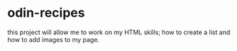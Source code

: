 # odin-recipes

this project will allow me to work on my HTML skills; how to create a list and how to add images to my page.
